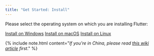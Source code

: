 ```yaml
---
title: "Get Started: Install"
---
```


Please select the operating system on which you are installing Flutter:

<div class="homepage__button_row">
  <a href="/setup-windows" class="get-started-button">Install on Windows</a>
  <a href="/setup-macos" class="get-started-button">Install on macOS</a>
  <a href="/setup-linux" class="get-started-button">Install on Linux</a>
</div>

{% include note.html content="_If you're in China, please read
[this wiki article](https://github.com/flutter/flutter/wiki/Using-Flutter-in-China)
first_." 
%}
